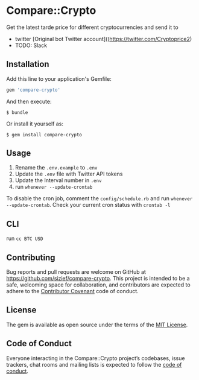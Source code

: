 # Compare::Crypto

Get the latest tarde price for different cryptocurrencies and send it to


- twitter [Original bot Twitter account]((https://twitter.com/Cryptoprice2)
- TODO: Slack 


## Installation

Add this line to your application's Gemfile:

```ruby
gem 'compare-crypto'
```

And then execute:

    $ bundle

Or install it yourself as:

    $ gem install compare-crypto

## Usage
1. Rename the `.env.example` to `.env`
2. Update the `.env` file with Twitter API tokens
3. Update the Interval number in `.env`
4. run `whenever --update-crontab`


To disable the cron job, comment the `config/schedule.rb` and run `whenever --update-crontab`. Check your current cron status with `crontab -l`

## CLI

run `cc BTC USD`

## Contributing

Bug reports and pull requests are welcome on GitHub at https://github.com/sizief/compare-crypto. This project is intended to be a safe, welcoming space for collaboration, and contributors are expected to adhere to the [Contributor Covenant](http://contributor-covenant.org) code of conduct.

## License

The gem is available as open source under the terms of the [MIT License](https://opensource.org/licenses/MIT).

## Code of Conduct

Everyone interacting in the Compare::Crypto project’s codebases, issue trackers, chat rooms and mailing lists is expected to follow the [code of conduct](https://github.com/sizief/compare-crypto/blob/master/CODE_OF_CONDUCT.md).